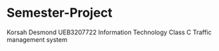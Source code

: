 # Semester-Project
Korsah Desmond 
UEB3207722
Information Technology Class C
Traffic management system
